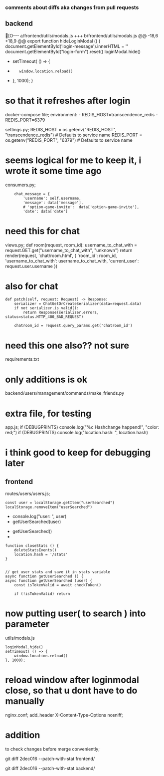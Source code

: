 ### comments about diffs aka changes from pull requests

## backend

[O--- a/frontend/utils/modals.js
+++ b/frontend/utils/modals.js
@@ -18,6 +18,9 @@ export function hideLoginModal () {
     document.getElementById('login-message').innerHTML = ''
     document.getElementById("login-form").reset()
     loginModal.hide()
+    setTimeout( () => {
+        window.location.reload()
+    }, 1000);
 }

# so that it refreshes after login



docker-compose file; 
    environment:
      - REDIS_HOST=transcendence_redis
      - REDIS_PORT=6379

settings.py;
REDIS_HOST = os.getenv("REDIS_HOST", "transcendence_redis")  # Defaults to service name
REDIS_PORT = os.getenv("REDIS_PORT", "6379")  # Defaults to service name
# seems logical for me to keep it, i wrote it some time ago

consumers.py;

        chat_message = {
            'username': self.username,
            'message': data['message'],
            # 'option-game-invite':  data['option-game-invite'],
            'date': data['date']
# need this for chat
views.py;
def room(request, room_id):
    username_to_chat_with = request.GET.get("username_to_chat_with", "unknown") 
    return render(request, 'chat/room.html', {
        'room_id': room_id,
        'username_to_chat_with': username_to_chat_with,
        'current_user': request.user.username
    })
# also for chat

    def patch(self, request: Request) -> Response:
        serializer = ChatGetOrCreateSerializer(data=request.data)
        if not serializer.is_valid():
            return Response(serializer.errors, status=status.HTTP_400_BAD_REQUEST)

        chatroom_id = request.query_params.get('chatroom_id')
# need this one also?? not sure

requirements.txt
# only additions is ok

backend/users/management/commands/make_friends.py
# extra file, for testing

app.js;
if (DEBUGPRINTS) console.log("%c Hashchange happend!", "color: red;")
if (DEBUGPRINTS) console.log("location.hash: ", location.hash)

# i think good to keep for debugging later


## frontend

routes/users/users.js;

    const user = localStorage.getItem("userSearched")
    localStorage.removeItem("userSearched")
   + console.log("user: ", user)
   + getUserSearched(user)

   - getUserSearched()
-

    function closeStats () {
        deleteStatsEvents()
        location.hash = '/stats'
    }
    

    // get user stats and save it in stats variable
    async function getUserSearched () {
    async function getUserSearched (user) {
        const isTokenValid = await checkToken()

        if (!isTokenValid) return
# now putting user( to search ) into parameter

utils/modals.js

    loginModal.hide()
    setTimeout( () => {
        window.location.reload()
    }, 1000);

# reload window after loginmodal close, so that u dont have to do manually


nginx.conf;
add_header X-Content-Type-Options nosniff;
# addition


to check changes before merge conveniently;

git diff 2dec016 --patch-with-stat frontend/

git diff 2dec016 --patch-with-stat backend/
